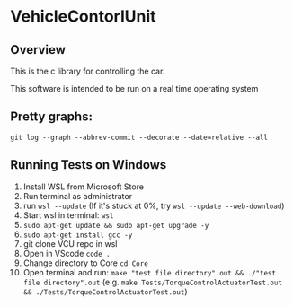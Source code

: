 # VehicleContorlUnit
## Overview
This is the c library for controlling the car.

This software is intended to be run on a real time operating system

##  Pretty graphs: 
```git log --graph --abbrev-commit --decorate --date=relative --all```

## Running Tests on Windows

 1. Install WSL from Microsoft Store
 2. Run terminal as administrator
 3. run `wsl --update` (If it's stuck at 0%, try `wsl --update --web-download`)
 4. Start wsl in terminal: `wsl`
 5. `sudo apt-get update && sudo apt-get upgrade -y`
 6. `sudo apt-get install gcc -y`
 7. git clone VCU repo in wsl
 8. Open in VScode `code .`
 9. Change directory to Core `cd Core`
 10. Open terminal and run: `make "test file directory".out && ./"test file directory".out` (e.g. `make Tests/TorqueControlActuatorTest.out && ./Tests/TorqueControlActuatorTest.out`)